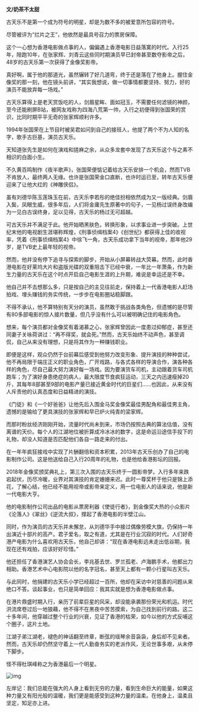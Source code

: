 **文/奶茶不太甜**

古天乐不是第一个成为符号的明星，却是为数不多的被爱意所包容的符号。

尽管被评为“烂片之王”，他依然是最具号召力的票房保障。

这个一心想为香港电影做点事的人，偏偏遇上香港电影日益落寞的时代。入行25年，陪跑10年，在张家辉、刘青云这些同时期演员早已封帝甚至数夺影帝之后，48岁的古天乐第一次获得了金像奖影帝。

真好啊，属于他的那道光，虽然辗转了好几道弯，终于还是落在了他身上。握住金像奖的那一刻，他在镜头前讲，“其实我想说，做一切事情都要坚持、努力，好的演员不能放弃每一场戏。”

古天乐算得上是老天赏饭吃的人，剑眉星眸、面如冠玉，不需要任何滤镜的神颜，至今还能刷屏B站，被网友戏称为四海八荒第一帅，入行之初便得到张国荣的赏识，比同时期平平无奇的张家辉顺利许多。

1994年张国荣在上节目时被吴君如问到自己的接班人，他提了两个不为人知的名字，歌手古巨基，演员古天乐。

天知道张先生是如何在演戏和搓麻之余，从众多龙套中发现了古天乐这个与之素不相识的白面小生。

不久黄百鸣制作《夜半歌声》，张国荣便惦记着给古天乐安排一个机会，然而TVB不肯放人，最终两人无缘。也许是张国荣金口直断，也许时运已至，转年古天乐便迎来了让他大红的《神雕侠侣》。

虽有刘德华陈玉莲珠玉在前，古天乐李若彤的绝佳扮相依然成为又一版经典。剑眉入鬓，凤眼生威，很多年后，人们将金庸先生原著中的句子，一见杨过误终身改编为一见白古误终身，足以见得，古天乐的杨过无可超越。

可古天乐并不满足于此。他开始晒黑肤色，转换形象，以求事业进一步突破。上世纪末他的电视剧生涯堪称辉煌，《刑事侦缉档案4》《创世纪》都获得上佳的收视率，凭着《刑事侦缉档案4》中徐飞一角，古天乐成功拿下当年的视帝，那年他29岁，是TVB史上最年轻的视帝。

然而，他并没有停下追寻与探索的脚步，开始从小屏幕转战大荧幕。然而，此时香港电影在好莱坞大片和盗版光碟的双重阻击下已经中衰，一年比一年萧条，作为新生力量的古天乐在这个时点开启自己电影生涯的上升期，难说是幸运还是不幸。

他自己并不去想那么多，只是按自己的主见往前走，保持着上一代香港电影人赶场拍戏、埋头赚钱的务实传统，一步步在电影圈站稳脚跟。

不得不承认，他不算特别有天分的演员，虽然敢于挑战各类角色，但遗憾的是尽管有80多部电影的惊人接片数量，但几乎没有什么可以被明确记住的电影角色。

想来，每个演员都对金像奖有着渴慕之心，张家辉曾因此一度患过抑郁症，甚至还同妻子关咏荷讲过：“再不得奖，就会死。”然而，古天乐始终不动声色，甚至调侃，自己从来没有理想，只是将其作为一种赚钱职业。

即便是这样，观众仍然于台前幕后感受到他努力改变形象、提升演技的种种尝试，他不再局限于端庄正义的职业角色，广开戏路，与各式各样的导演合作，演各种各样的角色，尽自己最大努力演好每一场戏。因为要演货车司机，主动跟着货车司机跑车；为了演好身患绝症的病人，最大限度节食疯狂运动，三天之内迅速瘦掉20斤，其每年8部甚至9部的电影产量已接近黄金时代的巨星们……也因此，从来没有人斥责他的认真态度和日益精进的演技。

《门徒》和《一个好爸爸》让他先后入围金马奖金像奖最佳男配角和最佳男主角，遗憾的是输给了更具演技的张家辉和早已炉火纯青的梁家辉。

而那时粉丝经济刚刚开始，流量时代尚未到来，市场仍按照古典的算法估值，没有离谱的天价。每个人的江湖地位被折算成冷冰冰的数字，这是命运沿途信手投下的礼物，却没人知道是否匹配他们各自一路走来的付出。

在一年年疯狂接戏中实现了片酬翻倍和资本积累，2013年古天乐创办了自己的电影制作公司。这是他送给自己入行20周年的礼物，也是他给香港影坛的回报。

2018年金像奖颁奖典礼上，第三次入围的古天乐终于一圆影帝梦。入行多年来跌宕起伏，历尽冷暖，业界对其演技的肯定姗姗来迟。此时一尊奖杯于他只是锦上添花，了解心结，他已经不能用视帝或影帝来定义，用一位电影人的话来说，他是新一代电影大亨。

他的电影制作公司出品的电影从票房利器《使徒行者》，到金像奖大热的小众影片《沦落人》《翠丝》《逆流大叔》，撑起了香港电影的半壁江山。

同时，作为演员的古天乐并未懈怠，从刘德华手中接过偶像劳模大旗，仍保持一年出演近十部片的高产。君子爱名，取之有道，尤其是在行业沉寂的时代。人们好奇港产电影为什么喜欢用古天乐，他自己却讲：“现在香港电影远未走出低谷期，我现在还有戏拍，应该好好珍惜。”

他还担任了香港演艺人协会会长，李兆基去世、罗兰孤老、卢海鹏手术，他都出力相助。香港艺术中心电影院以他的名字冠名，甚至天上都有一颗小行星叫古天乐。

与此同时，他捐建的古天乐小学已经超过一百所，他却在采访中对慈善的问题从来绝口不答。谈起事业，也只是简单回应：我其实就是想为香港电影做点事。

在港片鼎盛时期入行，亲历了前辈巨星的风采，却没能承袭那份荣光和机运。时代洪流席卷过后一地狼藉，他不得不在黑夜中苦苦摸索，为自己找到前行的路。这二十多年间，他穿越过整个行业的兴衰，见证了香港的枯荣，如今以他的方式反哺这个圈子，这片土地。

江湖子弟江湖老，褪色的神话翻至终章，断弦的瑶琴余音袅袅，身后却不见来者。然而，古天乐却仍然坚守着上一代人勤奋务实的老派作风，无论世事多艰，从未停下脚步。

怪不得杜琪峰称之为香港最后一个明星。

![img](http://www.zreading.cn/wp-content/uploads/2020/09/640.webp-1-1024x653.jpg)

左岸记：我们总能在强大的人身上看到无穷的力量，看到生命巨大的能量，如果这种力量又有阳光般的温暖，我们更是能感受到这种力量的温柔。在他身上，温柔且坚定，知足亦上进。